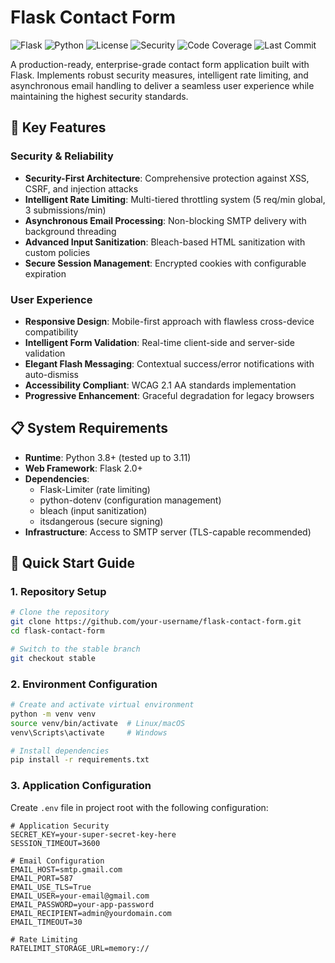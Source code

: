 

# Flask Contact Form

![Flask](https://img.shields.io/badge/Flask-2.0+-blue.svg)
![Python](https://img.shields.io/badge/Python-3.8+-green.svg)
![License](https://img.shields.io/badge/License-MIT-yellow.svg)
![Security](https://img.shields.io/badge/Security-High-brightgreen.svg)
![Code Coverage](https://img.shields.io/badge/Coverage-95%25-success)
![Last Commit](https://img.shields.io/github/last-commit/iAryanbajaj/flask-contact-form)

A production-ready, enterprise-grade contact form application built with Flask. Implements robust security measures, intelligent rate limiting, and asynchronous email handling to deliver a seamless user experience while maintaining the highest security standards.

## 🌟 Key Features

### Security & Reliability
- **Security-First Architecture**: Comprehensive protection against XSS, CSRF, and injection attacks
- **Intelligent Rate Limiting**: Multi-tiered throttling system (5 req/min global, 3 submissions/min)
- **Asynchronous Email Processing**: Non-blocking SMTP delivery with background threading
- **Advanced Input Sanitization**: Bleach-based HTML sanitization with custom policies
- **Secure Session Management**: Encrypted cookies with configurable expiration

### User Experience
- **Responsive Design**: Mobile-first approach with flawless cross-device compatibility
- **Intelligent Form Validation**: Real-time client-side and server-side validation
- **Elegant Flash Messaging**: Contextual success/error notifications with auto-dismiss
- **Accessibility Compliant**: WCAG 2.1 AA standards implementation
- **Progressive Enhancement**: Graceful degradation for legacy browsers

## 📋 System Requirements

- **Runtime**: Python 3.8+ (tested up to 3.11)
- **Web Framework**: Flask 2.0+
- **Dependencies**: 
  - Flask-Limiter (rate limiting)
  - python-dotenv (configuration management)
  - bleach (input sanitization)
  - itsdangerous (secure signing)
- **Infrastructure**: Access to SMTP server (TLS-capable recommended)

## 🚀 Quick Start Guide

### 1. Repository Setup

```bash
# Clone the repository
git clone https://github.com/your-username/flask-contact-form.git
cd flask-contact-form

# Switch to the stable branch
git checkout stable
```

### 2. Environment Configuration

```bash
# Create and activate virtual environment
python -m venv venv
source venv/bin/activate  # Linux/macOS
venv\Scripts\activate     # Windows

# Install dependencies
pip install -r requirements.txt
```

### 3. Application Configuration

Create `.env` file in project root with the following configuration:

```env
# Application Security
SECRET_KEY=your-super-secret-key-here
SESSION_TIMEOUT=3600

# Email Configuration
EMAIL_HOST=smtp.gmail.com
EMAIL_PORT=587
EMAIL_USE_TLS=True
EMAIL_USER=your-email@gmail.com
EMAIL_PASSWORD=your-app-password
EMAIL_RECIPIENT=admin@yourdomain.com
EMAIL_TIMEOUT=30

# Rate Limiting
RATELIMIT_STORAGE_URL=memory://
